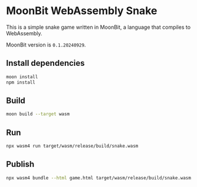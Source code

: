 # MoonBit WebAssembly Snake

This is a simple snake game written in MoonBit, a language that compiles to WebAssembly.

MoonBit version is `0.1.20240929`.

## Install dependencies

```bash
moon install
npm install
```

## Build

```bash
moon build --target wasm
```

## Run

```bash
npx wasm4 run target/wasm/release/build/snake.wasm
```

## Publish

```bash
npx wasm4 bundle --html game.html target/wasm/release/build/snake.wasm
```
